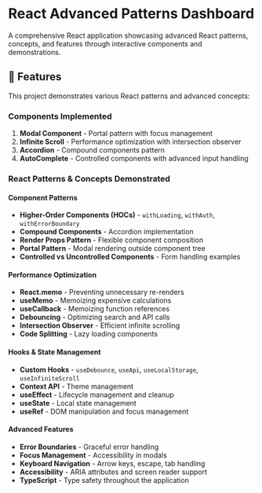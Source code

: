 # React Advanced Patterns Dashboard

A comprehensive React application showcasing advanced React patterns, concepts, and features through interactive components and demonstrations.

## 🚀 Features

This project demonstrates various React patterns and advanced concepts:

### Components Implemented

1. **Modal Component** - Portal pattern with focus management
2. **Infinite Scroll** - Performance optimization with intersection observer
3. **Accordion** - Compound components pattern
4. **AutoComplete** - Controlled components with advanced input handling

### React Patterns & Concepts Demonstrated

#### Component Patterns
- **Higher-Order Components (HOCs)** - `withLoading`, `withAuth`, `withErrorBoundary`
- **Compound Components** - Accordion implementation
- **Render Props Pattern** - Flexible component composition
- **Portal Pattern** - Modal rendering outside component tree
- **Controlled vs Uncontrolled Components** - Form handling examples

#### Performance Optimization
- **React.memo** - Preventing unnecessary re-renders
- **useMemo** - Memoizing expensive calculations
- **useCallback** - Memoizing function references
- **Debouncing** - Optimizing search and API calls
- **Intersection Observer** - Efficient infinite scrolling
- **Code Splitting** - Lazy loading components

#### Hooks & State Management
- **Custom Hooks** - `useDebounce`, `useApi`, `useLocalStorage`, `useInfiniteScroll`
- **Context API** - Theme management
- **useEffect** - Lifecycle management and cleanup
- **useState** - Local state management
- **useRef** - DOM manipulation and focus management

#### Advanced Features
- **Error Boundaries** - Graceful error handling
- **Focus Management** - Accessibility in modals
- **Keyboard Navigation** - Arrow keys, escape, tab handling
- **Accessibility** - ARIA attributes and screen reader support
- **TypeScript** - Type safety throughout the application
